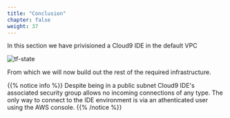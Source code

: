 ```yaml
---
title: "Conclusion"
chapter: false
weight: 37
---
```



In this section we have privisioned a Cloud9 IDE in the default VPC 

![tf-state](/images/andyt/cloud9-ide.jpg)

From which we will now build out the rest of the required infrastructure.


{{% notice info %}}
Despite being in a public subnet Cloud9 IDE's associated security group allows no incoming connections of any type.
The only way to connect to the IDE environment is via an athenticated user using the AWS console.
{{% /notice %}}




